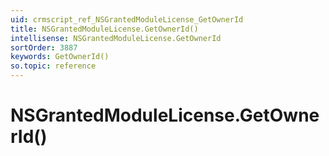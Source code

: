 ```yaml
---
uid: crmscript_ref_NSGrantedModuleLicense_GetOwnerId
title: NSGrantedModuleLicense.GetOwnerId()
intellisense: NSGrantedModuleLicense.GetOwnerId
sortOrder: 3887
keywords: GetOwnerId()
so.topic: reference
---
```


# NSGrantedModuleLicense.GetOwnerId()

